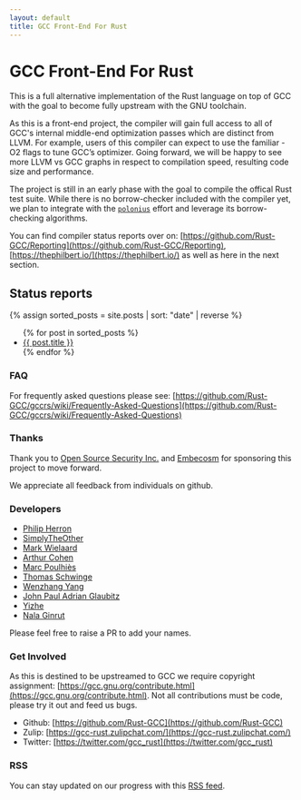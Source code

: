 ```yaml
---
layout: default
title: GCC Front-End For Rust
---
```


# GCC Front-End For Rust

This is a full alternative implementation of the Rust language on top of GCC with the goal to become fully upstream with the GNU toolchain.

As this is a front-end project, the compiler will gain full access to all of GCC's internal middle-end optimization passes which are distinct from LLVM. For example, users of this compiler can expect to use the familiar -O2 flags to tune GCC’s optimizer. Going forward, we will be happy to see more LLVM vs GCC graphs in respect to compilation speed, resulting code size and performance. 

The project is still in an early phase with the goal to compile the offical Rust test suite. While there is no borrow-checker included with the compiler yet, we plan to integrate with the [`polonius`](https://github.com/rust-lang/polonius) effort and leverage its borrow-checking algorithms. 

You can find compiler status reports over on: [https://github.com/Rust-GCC/Reporting](https://github.com/Rust-GCC/Reporting), [https://thephilbert.io/](https://thephilbert.io/) as well as here in the next section.

## Status reports

{% assign sorted_posts = site.posts | sort: "date" | reverse %}
<ul>
  {% for post in sorted_posts %}
    <li>
      <a href="{{ post.url }}">{{ post.title }}</a>
    </li>
  {% endfor %}
</ul>

### FAQ

For frequently asked questions please see: [https://github.com/Rust-GCC/gccrs/wiki/Frequently-Asked-Questions](https://github.com/Rust-GCC/gccrs/wiki/Frequently-Asked-Questions)

### Thanks

Thank you to [Open Source Security Inc.](https://www.opensrcsec.com/) and [Embecosm](https://www.embecosm.com/) for sponsoring this project to move forward.

We appreciate all feedback from individuals on github.

### Developers

* [Philip Herron](https://github.com/philberty/)
* [SimplyTheOther](https://github.com/simplytheother)
* [Mark Wielaard](https://gnu.wildebeest.org/blog/mjw/)
* [Arthur Cohen](https://github.com/CohenArthur)
* [Marc Poulhiès](https://github.com/dkm)
* [Thomas Schwinge](https://github.com/tschwinge)
* [Wenzhang Yang](https://github.com/thomasyonug)
* [John Paul Adrian Glaubitz](https://github.com/glaubitz)
* [Yizhe](https://github.com/YizhePKU)
* [Nala Ginrut](https://github.com/NalaGinrut)

Please feel free to raise a PR to add your names.

### Get Involved

As this is destined to be upstreamed to GCC we require copyright assignment: [https://gcc.gnu.org/contribute.html](https://gcc.gnu.org/contribute.html). Not all contributions must be code, please try it out and feed us bugs.

* Github: [https://github.com/Rust-GCC](https://github.com/Rust-GCC)
* Zulip: [https://gcc-rust.zulipchat.com/](https://gcc-rust.zulipchat.com/)
* Twitter: [https://twitter.com/gcc_rust](https://twitter.com/gcc_rust)

### RSS

You can stay updated on our progress with this [RSS feed](/feed.xml).
